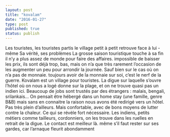 ```yaml
---
layout: post
title: "kovalam"
date: "2016-01-27"
type: post
published: true
status: publish
---
```


Les touristes, les touristes partis le village petit à petit retrouve face à lui -même Sa vérité, ses problèmes La grosse saison touristique touche à sa fin il n’y a plus assez de monde pour faire des affaires. impossible de baisser les prix, ils sont déjà trop, bas, mais on n’a que très rarement l’occasion de les augmenter un peu pour arrondir la journée. Sauf bien sur le cas où on n’a pas de monnaie. toujours avoir de la monnaie sur soi, c’est le nerf de la guerre. Kovalam est un village pour touristes. La digue sur laquelle s’ouvre l’hôtel où on nous a logé donne sur la plage, et on ne trouve quasi pas un indien ici. Beaucoup de jobs sont trustés par des étrangers : malais, bengali, srilankais… On pensait être hébergé dans un home stay (une famille, genre B&B) mais sans en connaitre la raison nous avons été redirigé vers un hôtel. Pas très plein d’ailleurs. Mais confortable, avec de bons moyens de lutter contre la chaleur. Ce qui se révèle fort nécessaire. Les indiens, petits métiers comme tailleurs, cordonniers, on les trouve dans les ruelles en retrait de la digue. Le contact est meilleur là. même s’il faut rester sur ses gardes, car l’arnaque fleurit abondamment
